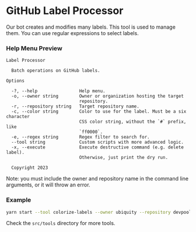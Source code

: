 # GitHub Label Processor

Our bot creates and modifies many labels. This tool is used to manage them. You can use regular expressions to select labels.

### Help Menu Preview

```log
Label Processor

  Batch operations on GitHub labels.

Options

  -?, --help                Help menu.
  -o, --owner string        Owner or organization hosting the target
                            repository.
  -r, --repository string   Target repository name.
  -c, --color string        Color to use for the label. Must be a six character
                            CSS color string, without the `#` prefix, like
                            `ff0000`.
  -e, --regex string        Regex filter to search for.
  --tool string             Custom scripts with more advanced logic.
  -x, --execute             Execute destructive command (e.g. delete label).
                            Otherwise, just print the dry run.

  Copyright 2023
```

Note: you must include the owner and repository name in the command line arguments, or it will throw an error.

### Example

```sh
yarn start --tool colorize-labels --owner ubiquity --repository devpool-directory --color ededed
```

Check the `src/tools` directory for more tools.